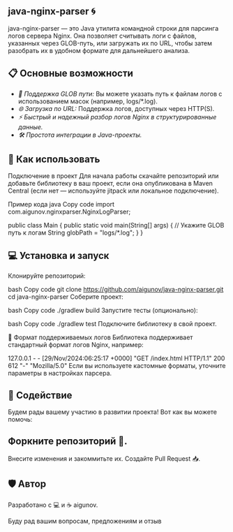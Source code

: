 ## java-nginx-parser 🌀
java-nginx-parser — это Java утилита командной строки для парсинга логов сервера Nginx. Она позволяет считывать логи с файлов, указанных через GLOB-путь, или загружать их по URL, чтобы затем разобрать их в удобном формате для дальнейшего анализа.

## 📋 Основные возможности
- _📂 Поддержка GLOB пути:_ Вы можете указать путь к файлам логов с использованием масок (например, logs/*.log).
- _🌐 Загрузка по URL:_ Поддержка логов, доступных через HTTP(S).
- _⚡ Быстрый и надежный разбор логов Nginx в структурированные данные._
- _🛠️ Простота интеграции в Java-проекты._

## 🚀 Как использовать
Подключение в проект
Для начала работы скачайте репозиторий или добавьте библиотеку в ваш проект, если она опубликована в Maven Central (если нет — используйте jitpack или локальное подключение).

Пример кода
java
Copy code
import com.aigunov.nginxparser.NginxLogParser;

public class Main {
    public static void main(String[] args) {
        // Укажите GLOB путь к логам
        String globPath = "logs/*.log";
    }
}

## 💻 Установка и запуск
Клонируйте репозиторий:

bash
Copy code
git clone https://github.com/aigunov/java-nginx-parser.git
cd java-nginx-parser
Соберите проект:

bash
Copy code
./gradlew build
Запустите тесты (опционально):

bash
Copy code
./gradlew test
Подключите библиотеку в свой проект.

📄 Формат поддерживаемых логов
Библиотека поддерживает стандартный формат логов Nginx, например:

127.0.0.1 - - [29/Nov/2024:06:25:17 +0000] "GET /index.html HTTP/1.1" 200 612 "-" "Mozilla/5.0"
Если вы используете кастомные форматы, уточните параметры в настройках парсера.

## 🤝 Содействие
Будем рады вашему участию в развитии проекта! Вот как вы можете помочь:

## Форкните репозиторий 🍴.
Внесите изменения и закоммитьте их.
Создайте Pull Request 📥.

## 🛡️ Автор
Разработано с 💻 и ☕ aigunov.

Буду рад вашим вопросам, предложениям и отзыв

